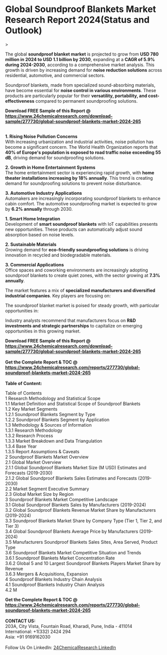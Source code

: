 <h1>Global Soundproof Blankets Market Research Report 2024(Status and Outlook)</h1><p>&gt;


</p><p>The global <strong>soundproof blanket market</strong> is projected to grow from <strong>USD 780 million in 2024 to USD 1.1 billion by 2030</strong>, expanding at a <strong>CAGR of 5.9% during 2024-2030</strong>, according to a comprehensive market analysis. This growth is driven by increasing demand for <strong>noise reduction solutions</strong> across residential, automotive, and commercial sectors.</p><p>Soundproof blankets, made from specialized sound-absorbing materials, have become essential for <strong>noise control in various environments</strong>. These products are particularly popular for their <strong>versatility, portability, and cost-effectiveness</strong> compared to permanent soundproofing solutions.</p><div><b>Download FREE Sample of this Report @ 
            <a href="https://www.24chemicalresearch.com/download-sample/277730/global-soundproof-blankets-market-2024-265">
            https://www.24chemicalresearch.com/download-sample/277730/global-soundproof-blankets-market-2024-265</a></b></div><br><p><strong>1. Rising Noise Pollution Concerns</strong><br>
With increasing urbanization and industrial activities, noise pollution has become a significant concern. The World Health Organization reports that <strong>40% of Europe's population is exposed to road traffic noise exceeding 55 dB</strong>, driving demand for soundproofing solutions.</p><p><strong>2. Growth in Home Entertainment Systems</strong><br>
The home entertainment sector is experiencing rapid growth, with <strong>home theater installations increasing by 18% annually</strong>. This trend is creating demand for soundproofing solutions to prevent noise disturbance.</p><p><strong>3. Automotive Industry Applications</strong><br>
Automakers are increasingly incorporating soundproof blankets to enhance cabin comfort. The automotive soundproofing market is expected to grow by <strong>6.2% annually</strong> through 2030.</p><p><strong>1. Smart Home Integration</strong><br>
Development of <strong>smart soundproof blankets</strong> with IoT capabilities presents new opportunities. These products can automatically adjust sound absorption based on noise levels.</p><p><strong>2. Sustainable Materials</strong><br>
Growing demand for <strong>eco-friendly soundproofing solutions</strong> is driving innovation in recycled and biodegradable materials.</p><p><strong>3. Commercial Applications</strong><br>
Office spaces and coworking environments are increasingly adopting soundproof blankets to create quiet zones, with the sector growing at <strong>7.3% annually</strong>.</p><p>The market features a mix of <strong>specialized manufacturers and diversified industrial companies</strong>. Key players are focusing on:</p><p>The soundproof blanket market is poised for steady growth, with particular opportunities in:</p><p>Industry analysts recommend that manufacturers focus on <strong>R&amp;D investments and strategic partnerships</strong> to capitalize on emerging opportunities in this growing market.</p><div><b>Download FREE Sample of this Report @ 
            <a href="https://www.24chemicalresearch.com/download-sample/277730/global-soundproof-blankets-market-2024-265">
            https://www.24chemicalresearch.com/download-sample/277730/global-soundproof-blankets-market-2024-265</a></b></div><br><div><b>Get the Complete Report & TOC @ 
            <a href="https://www.24chemicalresearch.com/reports/277730/global-soundproof-blankets-market-2024-265">
            https://www.24chemicalresearch.com/reports/277730/global-soundproof-blankets-market-2024-265</a></b></div><br>
            <b>Table of Content:</b><p>Table of Contents<br />
1 Research Methodology and Statistical Scope<br />
1.1 Market Definition and Statistical Scope of Soundproof Blankets<br />
1.2 Key Market Segments<br />
1.2.1 Soundproof Blankets Segment by Type<br />
1.2.2 Soundproof Blankets Segment by Application<br />
1.3 Methodology & Sources of Information<br />
1.3.1 Research Methodology<br />
1.3.2 Research Process<br />
1.3.3 Market Breakdown and Data Triangulation<br />
1.3.4 Base Year<br />
1.3.5 Report Assumptions & Caveats<br />
2 Soundproof Blankets Market Overview<br />
2.1 Global Market Overview<br />
2.1.1 Global Soundproof Blankets Market Size (M USD) Estimates and Forecasts (2019-2030)<br />
2.1.2 Global Soundproof Blankets Sales Estimates and Forecasts (2019-2030)<br />
2.2 Market Segment Executive Summary<br />
2.3 Global Market Size by Region<br />
3 Soundproof Blankets Market Competitive Landscape<br />
3.1 Global Soundproof Blankets Sales by Manufacturers (2019-2024)<br />
3.2 Global Soundproof Blankets Revenue Market Share by Manufacturers (2019-2024)<br />
3.3 Soundproof Blankets Market Share by Company Type (Tier 1, Tier 2, and Tier 3)<br />
3.4 Global Soundproof Blankets Average Price by Manufacturers (2019-2024)<br />
3.5 Manufacturers Soundproof Blankets Sales Sites, Area Served, Product Type<br />
3.6 Soundproof Blankets Market Competitive Situation and Trends<br />
3.6.1 Soundproof Blankets Market Concentration Rate<br />
3.6.2 Global 5 and 10 Largest Soundproof Blankets Players Market Share by Revenue<br />
3.6.3 Mergers & Acquisitions, Expansion<br />
4 Soundproof Blankets Industry Chain Analysis<br />
4.1 Soundproof Blankets Industry Chain Analysis<br />
4.2 M</p><div><b>Get the Complete Report & TOC @ 
            <a href="https://www.24chemicalresearch.com/reports/277730/global-soundproof-blankets-market-2024-265">
            https://www.24chemicalresearch.com/reports/277730/global-soundproof-blankets-market-2024-265</a></b></div><br><b>CONTACT US:</b><br>
            203A, City Vista, Fountain Road, Kharadi, Pune, India - 411014<br>
            International: +1(332) 2424 294<br>
            Asia: +91 9169162030 <br><br>
            Follow Us On LinkedIn: <a href="https://www.linkedin.com/company/24chemicalresearch/">24ChemicalResearch LinkedIn</a>